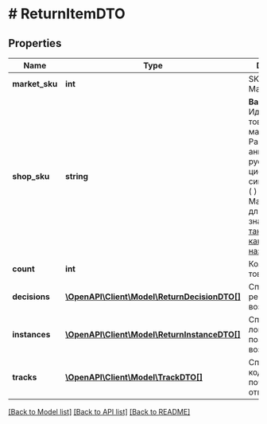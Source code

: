 # # ReturnItemDTO

## Properties

Name | Type | Description | Notes
------------ | ------------- | ------------- | -------------
**market_sku** | **int** | SKU на Маркете. | [optional]
**shop_sku** | **string** | **Ваш SKU**  Идентификатор товара в магазине. Разрешены английские и русские буквы, цифры и символы &#x60;. , / \\ ( ) [ ] - &#x3D; _&#x60;  Максимальная длина — 80 знаков.  [Что такое SKU и как его назначать](https://yandex.ru/support/marketplace/assortment/add/index.html#fields). |
**count** | **int** | Количество товаров. |
**decisions** | [**\OpenAPI\Client\Model\ReturnDecisionDTO[]**](ReturnDecisionDTO.md) | Список решений по возврату. | [optional]
**instances** | [**\OpenAPI\Client\Model\ReturnInstanceDTO[]**](ReturnInstanceDTO.md) | Список логистических позиций возврата. | [optional]
**tracks** | [**\OpenAPI\Client\Model\TrackDTO[]**](TrackDTO.md) | Список трек-кодов для почтовых отправлений. | [optional]

[[Back to Model list]](../../README.md#models) [[Back to API list]](../../README.md#endpoints) [[Back to README]](../../README.md)
